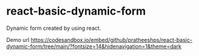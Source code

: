 # react-basic-dynamic-form

Dynamic form created by using react.

Demo url
https://codesandbox.io/embed/github/pratheeshps/react-basic-dynamic-form/tree/main/?fontsize=14&hidenavigation=1&theme=dark

